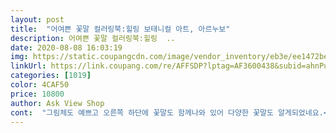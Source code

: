 ```yaml
---
layout: post 
title:  "어여쁜 꽃말 컬러링북:힐링 보태니컬 아트, 아르누보" 
description: 어여쁜 꽃말 컬러링북:힐링  ..
date: 2020-08-08 16:03:19 
img: https://static.coupangcdn.com/image/vendor_inventory/eb3e/ee1472be090e97dce05a9ce55f1d6978cc48b1d62a0bf3ed11ba7dce2675.jpg 
linkUrl: https://link.coupang.com/re/AFFSDP?lptag=AF3600438&subid=ahnPublicAsk&pageKey=25880513&itemId=100699763&vendorItemId=3185662038&traceid=V0-113-eaf51aa6f31136e2 
categories: [1019] 
color: 4CAF50 
price: 10800 
author: Ask View Shop 
cont:  "그림체도 예쁘고 오른쪽 하단에 꽃말도 함께나와 있어 다양한 꽃말도 알게되었네요.<br/><br/>더 많은 꽃들이나 식물.<br/>나무등  종류가 더 많았으면 좋겠다는 생각을 해봅니다.<br/>ㅎㅎㅎ<br/>배송 빠르고 잘 왔어요.<br/> 설명 상세하게 있어 초보자에게 좋아요.<br/> 이뻐요.<br/><br/>색감 표현하는 다양한 방법들도 알려줘 따라하다보면 ㅎㅎㅎ 눈 깜짝할 사이에 시간이 훌쩍 지나가 있네요.<br/><br/>색칠하는 내내 집중하며 아무생각도 안하고 힐링 제대로 했어요.<br/><br/>생각보다 어렵네요ㅠ 그래도 꽃 이름과 꽃말 보는 재미가 있어요!<br/>완성된것을 보고 있다보니 미소가 번지네요♡<br/>" 
---
```

